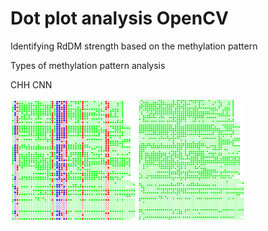 # Dot plot analysis OpenCV
Identifying RdDM strength based on the methylation pattern 

Types of methylation pattern analysis

CHH                               CNN
<p float="left">
  <img src="Samples/Picture1.png" width="200" />
  <img src="Samples/Picture3.png" width="170" /> 
</p>
